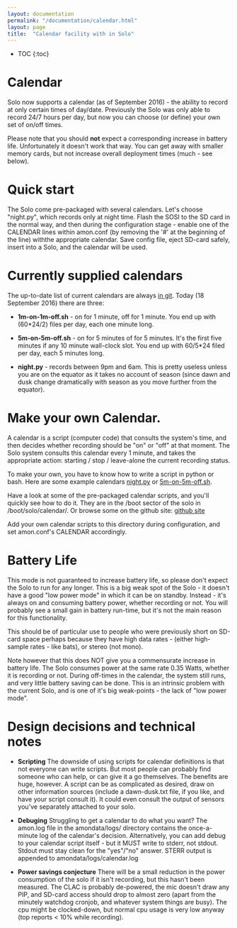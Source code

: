 ```yaml
---
layout: documentation
permalink: "/documentation/calendar.html"
layout: page
title:  "Calendar facility with in Solo"
---
```


* TOC
{:toc}

# Calendar 

Solo now supports a calendar (as of September 2016) - the ability to
record at only certain times of day/date.  Previously the Solo was
only able to record 24/7 hours per day, but now you can choose (or
define) your own set of on/off times.

Please note that you should **not** expect a corresponding increase in
battery life.  Unfortunately it doesn't work that way.
You can get away with smaller memory cards, but not increase overall
deployment times (much - see below).


# Quick start

The Solo come pre-packaged with several calendars.  Let's choose
"night.py", which records only at night time.  Flash the SOSI to the
SD card in the normal way, and then during the configuration stage -
enable one of the CALENDAR lines within amon.conf (by removing the '#'
at the beginning of the line) withthe appropriate calendar.  Save
config file, eject SD-card safely, insert into a Solo, and the
calendar will be used.


# Currently supplied calendars

The up-to-date list of current calendars are always [in
git](https://github.com/solo-system/amon/tree/master/boot/calendar).
Today (18 September 2016) there are three:

- **1m-on-1m-off.sh** - on for 1 minute, off for 1 minute.  You end up
    with (60*24/2) files per day, each one minute long.

- **5m-on-5m-off.sh** - on for 5 minutes of for 5 minutes.  It's the
    first five minutes if any 10 minute wall-clock slot.  You end up
    with 60/5*24 filed per day, each 5 minutes long.

- **night.py** - records between 9pm and 6am.  This is pretty useless
    unless you are on the equator as it takes no account of season
    (since dawn and dusk change dramatically with season as you move
    further from the equator).
    

# Make your own Calendar.

A calendar is a script (computer code) that consults the system's
time, and then decides whether recording should be "on" or "off" at
that moment.  The Solo system consults this calendar every 1 minute,
and takes the appropriate action: starting / stop / leave-alone the
current recording status.

To make your own, you have to know how to write a script in python or
bash.  Here are some example calendars
[night.py](https://github.com/solo-system/amon/blob/master/boot/calendar/night.py)
or
[5m-on-5m-off.sh](https://github.com/solo-system/amon/blob/master/boot/calendar/5m-on-5m-off.sh).

Have a look at some of the pre-packaged calendar scripts, and you'll
quickly see how to do it.  They are in the /boot sector of the solo in
/boot/solo/calendar/.  Or browse some on the github site: [github
site](https://github.com/solo-system/amon/tree/master/boot/calendar)

Add your own calendar scripts to this directory during configuration,
and set amon.conf's CALENDAR accordingly.



# Battery Life

This mode is not guaranteed to increase battery life, so please don't
expect the Solo to run for any longer.  This is a big weak spot of the
Solo - it doesn't have a good "low power mode" in which it can be on
standby.  Instead - it's always on and consuming battery power, whether
recording or not.  You will probably see a small gain in battery
run-time, but it's not the main reason for this functionality.

This should be of particular use to people who were previously short
on SD-card space perhaps because they have high data rates - (either
high-sample rates - like bats), or stereo (not mono).

Note however that this does NOT give you a commensurate increase in
battery life.  The Solo consumes power at the same rate 0.35 Watts,
whether it is recording or not.  During off-times in the calendar, the
system still runs, and very little battery saving can be done.  This
is an intrinsic problem with the current Solo, and is one of it's big
weak-points - the lack of "low power mode".


# Design decisions and technical notes

- **Scripting** The downside of using scripts for calendar definitions
    is that not everyone can write scripts. But most people can
    probably find someone who can help, or can give it a go
    themselves. The benefits are huge, however.  A script can be as
    complicated as desired, draw on other information sources (include
    a dawn-dusk.txt file, if you like, and have your script consult
    it).  It could even consult the output of sensors you've
    separately attached to your solo.

- **Debuging** Struggling to get a calendar to do what you want? The
    amon.log file in the amondata/logs/ directory contains the
    once-a-minute log of the calendar's decision.  Alternatively,
    you can add debug to your calendar script itself - but it MUST
    write to stderr, not stdout.  Stdout must stay clean for the
    "yes"/"no" answer.  STERR output is appended to
    amondata/logs/calendar.log

- **Power savings conjecture** There will be a small reduction in the
    power consumption of the solo if it isn't recording, but this
    hasn't been measured.  The CLAC is probably de-powered, the mic
    doesn't draw any PIP, and SD-card access should drop to almost
    zero (apart from the minutely watchdog cronjob, and whatever
    system things are busy).  The cpu might be clocked-down, but
    normal cpu usage is very low anyway (top reports < 10% while
    recording).  

    
